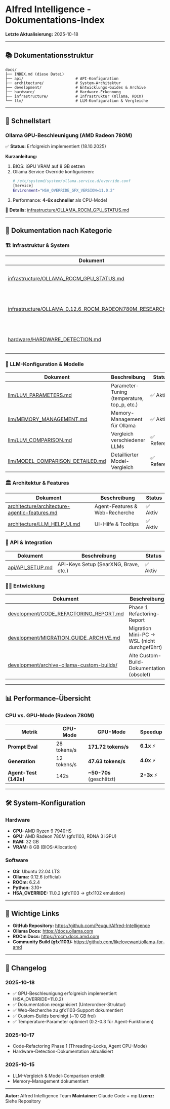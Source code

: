 # AIfred Intelligence - Dokumentations-Index

**Letzte Aktualisierung:** 2025-10-18

---

## 📚 Dokumentationsstruktur

```
docs/
├── INDEX.md (diese Datei)
├── api/                       # API-Konfiguration
├── architecture/              # System-Architektur
├── development/               # Entwicklungs-Guides & Archive
├── hardware/                  # Hardware-Erkennung
├── infrastructure/            # Infrastruktur (Ollama, ROCm)
└── llm/                       # LLM-Konfiguration & Vergleiche
```

---

## 🚀 Schnellstart

### Ollama GPU-Beschleunigung (AMD Radeon 780M)

✅ **Status:** Erfolgreich implementiert (18.10.2025)

**Kurzanleitung:**
1. BIOS: iGPU VRAM auf 8 GB setzen
2. Ollama Service Override konfigurieren:
   ```bash
   # /etc/systemd/system/ollama.service.d/override.conf
   [Service]
   Environment="HSA_OVERRIDE_GFX_VERSION=11.0.2"
   ```
3. Performance: **4-6x schneller** als CPU-Mode!

📖 **Details:** [infrastructure/OLLAMA_ROCM_GPU_STATUS.md](infrastructure/OLLAMA_ROCM_GPU_STATUS.md)

---

## 📁 Dokumentation nach Kategorie

### 🏗️ Infrastruktur & System

| Dokument | Beschreibung | Status |
|----------|--------------|--------|
| [infrastructure/OLLAMA_ROCM_GPU_STATUS.md](infrastructure/OLLAMA_ROCM_GPU_STATUS.md) | Ollama GPU-Beschleunigung mit AMD Radeon 780M | ✅ Aktiv |
| [infrastructure/OLLAMA_0.12.6_ROCM_RADEON780M_RESEARCH.md](infrastructure/OLLAMA_0.12.6_ROCM_RADEON780M_RESEARCH.md) | Web-Recherche: Community-Lösungen für gfx1103 | ✅ Referenz |
| [hardware/HARDWARE_DETECTION.md](hardware/HARDWARE_DETECTION.md) | Automatische Hardware-Erkennung (CPU/GPU/RAM) | ✅ Aktiv |

### 🤖 LLM-Konfiguration & Modelle

| Dokument | Beschreibung | Status |
|----------|--------------|--------|
| [llm/LLM_PARAMETERS.md](llm/LLM_PARAMETERS.md) | Parameter-Tuning (temperature, top_p, etc.) | ✅ Aktiv |
| [llm/MEMORY_MANAGEMENT.md](llm/MEMORY_MANAGEMENT.md) | Memory-Management für Ollama | ✅ Aktiv |
| [llm/LLM_COMPARISON.md](llm/LLM_COMPARISON.md) | Vergleich verschiedener LLMs | ✅ Referenz |
| [llm/MODEL_COMPARISON_DETAILED.md](llm/MODEL_COMPARISON_DETAILED.md) | Detaillierter Model-Vergleich | ✅ Referenz |

### 🏛️ Architektur & Features

| Dokument | Beschreibung | Status |
|----------|--------------|--------|
| [architecture/architecture-agentic-features.md](architecture/architecture-agentic-features.md) | Agent-Features & Web-Recherche | ✅ Aktiv |
| [architecture/LLM_HELP_UI.md](architecture/LLM_HELP_UI.md) | UI-Hilfe & Tooltips | ✅ Aktiv |

### 🔌 API & Integration

| Dokument | Beschreibung | Status |
|----------|--------------|--------|
| [api/API_SETUP.md](api/API_SETUP.md) | API-Keys Setup (SearXNG, Brave, etc.) | ✅ Aktiv |

### 👨‍💻 Entwicklung

| Dokument | Beschreibung | Status |
|----------|--------------|--------|
| [development/CODE_REFACTORING_REPORT.md](development/CODE_REFACTORING_REPORT.md) | Phase 1 Refactoring-Report | ✅ Archiv |
| [development/MIGRATION_GUIDE_ARCHIVE.md](development/MIGRATION_GUIDE_ARCHIVE.md) | Migration Mini-PC → WSL (nicht durchgeführt) | 🗄️ Archiv |
| [development/archive-ollama-custom-builds/](development/archive-ollama-custom-builds/) | Alte Custom-Build-Dokumentation (obsolet) | 🗄️ Archiv |

---

## 📊 Performance-Übersicht

### CPU vs. GPU-Mode (Radeon 780M)

| Metrik | CPU-Mode | GPU-Mode | Speedup |
|--------|----------|----------|---------|
| **Prompt Eval** | 28 tokens/s | **171.72 tokens/s** | **6.1x** ⚡ |
| **Generation** | 12 tokens/s | **47.63 tokens/s** | **4.0x** ⚡ |
| **Agent-Test (142s)** | 142s | **~50-70s** (geschätzt) | **2-3x** ⚡ |

---

## 🛠️ System-Konfiguration

### Hardware
- **CPU:** AMD Ryzen 9 7940HS
- **GPU:** AMD Radeon 780M (gfx1103, RDNA 3 iGPU)
- **RAM:** 32 GB
- **VRAM:** 8 GB (BIOS-Allocation)

### Software
- **OS:** Ubuntu 22.04 LTS
- **Ollama:** 0.12.6 (official)
- **ROCm:** 6.2.4
- **Python:** 3.10+
- **HSA_OVERRIDE:** 11.0.2 (gfx1103 → gfx1102 emulation)

---

## 🔗 Wichtige Links

- **GitHub Repository:** https://github.com/Peuqui/AIfred-Intelligence
- **Ollama Docs:** https://docs.ollama.com
- **ROCm Docs:** https://rocm.docs.amd.com
- **Community Build (gfx1103):** https://github.com/likelovewant/ollama-for-amd

---

## 📝 Changelog

### 2025-10-18
- ✅ GPU-Beschleunigung erfolgreich implementiert (HSA_OVERRIDE=11.0.2)
- ✅ Dokumentation reorganisiert (Unterordner-Struktur)
- ✅ Web-Recherche zu gfx1103-Support dokumentiert
- ✅ Custom-Builds bereinigt (~10 GB frei)
- ✅ Temperature-Parameter optimiert (0.2-0.3 für Agent-Funktionen)

### 2025-10-17
- Code-Refactoring Phase 1 (Threading-Locks, Agent CPU-Mode)
- Hardware-Detection-Dokumentation aktualisiert

### 2025-10-15
- LLM-Vergleich & Model-Comparison erstellt
- Memory-Management dokumentiert

---

**Autor:** AIfred Intelligence Team
**Maintainer:** Claude Code + mp
**Lizenz:** Siehe Repository
